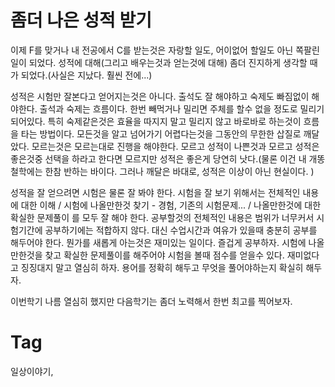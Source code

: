 좀더 나은 성적 받기
===============

이제 F를 맞거나 내 전공에서 C를 받는것은 자랑할 일도, 어이없어 할일도 아닌 쪽팔린 일이 되었다. 성적에 대해(그리고 배우는것과 얻는것에 대해) 좀더 진지하게 생각할 때가 되었다.(사실은 지났다. 훨씬 전에...)

성적은 시험만 잘본다고 얻어지는것은 아니다. 출석도 잘 해야하고 숙제도 빠짐없이 해야한다. 출석과 숙제는 흐름이다. 한번 빼먹거나 밀리면 주체를 할수 없을 정도로 밀리기 되어있다. 특히 숙제같은것은 효율을 따지지 말고 밀리지 않고 바로바로 하는것이 흐름을 타는 방법이다. 모든것을 알고 넘어가기 어렵다는것을 그동안의 무한한 삽질로 깨달았다. 모르는것은 모르는대로 진행을 해야한다. 모르고 성적이 나쁜것과 모르고 성적은 좋은것중 선택을 하라고 한다면 모르지만 성적은 좋은게 당연히 낫다.(물론 이건 내 개똥철학에는 한참 반하는 바이다. 그러나 깨달은 바대로, 성적은 이상이 아닌 현실이다. )

성적을 잘 얻으려면 시험은 물론 잘 봐야 한다. 시험을 잘 보기 위해서는 전체적인 내용에 대한 이해 / 시험에 나올만한것 찾기 - 경험, 기존의 시험문제... / 나올만한것에 대한 확실한 문제풀이 를 모두 잘 해야 한다. 공부할것의 전체적인 내용은 범위가 너무커서 시험기간에 공부하기에는 적합하지 않다. 대신 수업시간과 여유가 있을때 충분히 공부를 해두어야 한다. 뭔가를 새롭게 아는것은 재미있는 일이다. 즐겁게 공부하자. 시험에 나올만한것을 찾고 확실한 문제풀이를 해주어야 시험을 볼때 점수를 얻을수 있다. 재미없다고 징징대지 말고 열심히 하자. 용어를 정확히 해두고 무엇을 풀어야하는지 확실히 해두자.

이번학기 나름 열심히 했지만 다음학기는 좀더 노력해서 한번 최고를 찍어보자.

Tag
====
일상이야기,